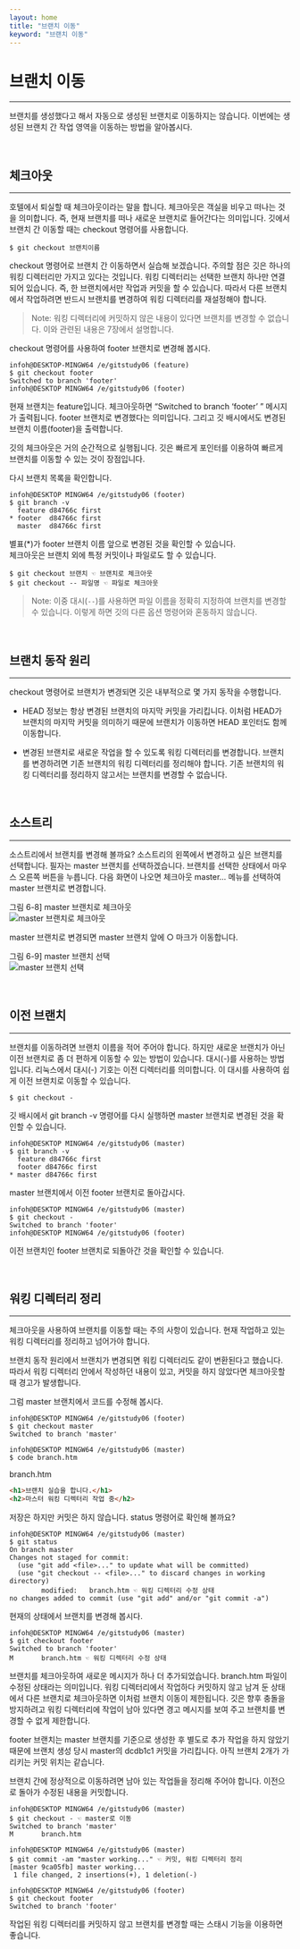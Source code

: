 ```yaml
---
layout: home
title: "브랜치 이동"
keyword: "브랜치 이동"
---
```


# 브랜치 이동
---
브랜치를 생성했다고 해서 자동으로 생성된 브랜치로 이동하지는 않습니다. 이번에는 생성된 브랜치 간 작업 영역을 이동하는 방법을 알아봅시다.  

<br>
<a name="1"></a>

## 체크아웃
---
호텔에서 퇴실할 때 체크아웃이라는 말을 합니다. 체크아웃은 객실을 비우고 떠나는 것을 의미합니다. 즉, 현재 브랜치를 떠나 새로운 브랜치로 들어간다는 의미입니다. 깃에서 브랜치 간 이동할 때는 checkout 명령어를 사용합니다.  

```
$ git checkout 브랜치이름
```

checkout 명령어로 브랜치 간 이동하면서 실습해 보겠습니다. 주의할 점은 깃은 하나의 워킹 디렉터리만 가지고 있다는 것입니다. 워킹 디렉터리는 선택한 브랜치 하나만 연결되어 있습니다. 즉, 한 브랜치에서만 작업과 커밋을 할 수 있습니다. 따라서 다른 브랜치에서 작업하려면 반드시 브랜치를 변경하여 워킹 디렉터리를 재설정해야 합니다.  

>Note: 워킹 디렉터리에 커밋하지 않은 내용이 있다면 브랜치를 변경할 수 없습니다. 이와 관련된 내용은 7장에서 설명합니다.  

checkout 명령어를 사용하여 footer 브랜치로 변경해 봅시다.  

```
infoh@DESKTOP-MINGW64 /e/gitstudy06 (feature)
$ git checkout footer
Switched to branch 'footer'
infoh@DESKTOP MINGW64 /e/gitstudy06 (footer)
```

현재 브랜치는 feature입니다. 체크아웃하면 “Switched to branch ‘footer’ ” 메시지가 출력됩니다. footer 브랜치로 변경했다는 의미입니다. 그리고 깃 배시에서도 변경된 브랜치 이름(footer)을 출력합니다.  

깃의 체크아웃은 거의 순간적으로 실행됩니다. 깃은 빠르게 포인터를 이용하여 빠르게 브랜치를 이동할 수 있는 것이 장점입니다.  

다시 브랜치 목록을 확인합니다.  

```
infoh@DESKTOP MINGW64 /e/gitstudy06 (footer)
$ git branch -v
  feature d84766c first
* footer  d84766c first
  master  d84766c first
```

별표(*)가 footer 브랜치 이름 앞으로 변경된 것을 확인할 수 있습니다.  
체크아웃은 브랜치 외에 특정 커밋이나 파일로도 할 수 있습니다.  

```
$ git checkout 브랜치 ☜ 브랜치로 체크아웃
$ git checkout -- 파일명 ☜ 파일로 체크아웃
```

>Note: 이중 대시(`--`)를 사용하면 파일 이름을 정확히 지정하여 브랜치를 변경할 수 있습니다. 이렇게 하면 깃의 다른 옵션 명령어와 혼동하지 않습니다.  

<br>
<a name="2"></a>

## 브랜치 동작 원리
---
checkout 명령어로 브랜치가 변경되면 깃은 내부적으로 몇 가지 동작을 수행합니다.  

* HEAD 정보는 항상 변경된 브랜치의 마지막 커밋을 가리킵니다. 이처럼 HEAD가 브랜치의 마지막 커밋을 의미하기 때문에 브랜치가 이동하면 HEAD 포인터도 함께 이동합니다.  

* 변경된 브랜치로 새로운 작업을 할 수 있도록 워킹 디렉터리를 변경합니다. 브랜치를 변경하려면 기존 브랜치의 워킹 디렉터리를 정리해야 합니다. 기존 브랜치의 워킹 디렉터리를 정리하지 않고서는 브랜치를 변경할 수 없습니다.

<br>
<a name="3"></a>

## 소스트리
---
소스트리에서 브랜치를 변경해 볼까요? 소스트리의 왼쪽에서 변경하고 싶은 브랜치를 선택합니다. 필자는 master 브랜치를 선택하겠습니다. 브랜치를 선택한 상태에서 마우스 오른쪽 버튼을 누릅니다. 다음 화면이 나오면 체크아웃 master... 메뉴를 선택하여 master 브랜치로 변경합니다.  

그림 6-8] master 브랜치로 체크아웃  
![master 브랜치로 체크아웃](./img/06-8.jpg)

master 브랜치로 변경되면 master 브랜치 앞에 ○ 마크가 이동합니다.  

그림 6-9] master 브랜치 선택  
![master 브랜치 선택](./img/06-9.jpg)

<br>
<a name="4"></a>

## 이전 브랜치
---
브랜치를 이동하려면 브랜치 이름을 적어 주어야 합니다. 하지만 새로운 브랜치가 아닌 이전 브랜치로 좀 더 편하게 이동할 수 있는 방법이 있습니다. 대시(-)를 사용하는 방법입니다. 리눅스에서 대시(-) 기호는 이전 디렉터리를 의미합니다. 이 대시를 사용하여 쉽게 이전 브랜치로 이동할 수 있습니다.

```
$ git checkout -
```

깃 배시에서 git branch -v 명령어를 다시 실행하면 master 브랜치로 변경된 것을 확인할 수 있습니다.  

```
infoh@DESKTOP MINGW64 /e/gitstudy06 (master)
$ git branch -v
  feature d84766c first
  footer d84766c first
* master d84766c first
```

master 브랜치에서 이전 footer 브랜치로 돌아갑시다.

```
infoh@DESKTOP MINGW64 /e/gitstudy06 (master)
$ git checkout -
Switched to branch 'footer'
infoh@DESKTOP MINGW64 /e/gitstudy06 (footer)

``` 

이전 브랜치인 footer 브랜치로 되돌아간 것을 확인할 수 있습니다.  

<br>
<a name="5"></a>

## 워킹 디렉터리 정리
---
체크아웃을 사용하여 브랜치를 이동할 때는 주의 사항이 있습니다. 현재 작업하고 있는 워킹 디렉터리를 정리하고 넘어가야 합니다.  

브랜치 동작 원리에서 브랜치가 변경되면 워킹 디렉터리도 같이 변환된다고 했습니다. 따라서 워킹 디렉터리 안에서 작성하던 내용이 있고, 커밋을 하지 않았다면 체크아웃할 때 경고가 발생합니다.  

그럼 master 브랜치에서 코드를 수정해 봅시다.  

```
infoh@DESKTOP MINGW64 /e/gitstudy06 (footer)
$ git checkout master
Switched to branch 'master'

infoh@DESKTOP MINGW64 /e/gitstudy06 (master)
$ code branch.htm
```

branch.htm
```html
<h1>브랜치 실습을 합니다.</h1>
<h2>마스터 워킹 디렉터리 작업 중</h2>
```
 
저장은 하지만 커밋은 하지 않습니다. 
status 명령어로 확인해 볼까요?

```
infoh@DESKTOP MINGW64 /e/gitstudy06 (master)
$ git status
On branch master
Changes not staged for commit:
  (use "git add <file>..." to update what will be committed)
  (use "git checkout -- <file>..." to discard changes in working directory)
        modified:   branch.htm ☜ 워킹 디렉터리 수정 상태
no changes added to commit (use "git add" and/or "git commit -a")
```

현재의 상태에서 브랜치를 변경해 봅시다.

```
infoh@DESKTOP MINGW64 /e/gitstudy06 (master)
$ git checkout footer
Switched to branch 'footer'
M       branch.htm ☜ 워킹 디렉터리 수정 상태
```

브랜치를 체크아웃하여 새로운 메시지가 하나 더 추가되었습니다. branch.htm 파일이 수정된 상태라는 의미입니다. 워킹 디렉터리에서 작업하다 커밋하지 않고 남겨 둔 상태에서 다른 브랜치로 체크아웃하면 이처럼 브랜치 이동이 제한됩니다. 깃은 향후 충돌을 방지하려고 워킹 디렉터리에 작업이 남아 있다면 경고 메시지를 보여 주고 브랜치를 변경할 수 없게 제한합니다.  

footer 브랜치는 master 브랜치를 기준으로 생성한 후 별도로 추가 작업을 하지 않았기 때문에 브랜치 생성 당시 master의 dcdb1c1 커밋을 가리킵니다. 아직 브랜치 2개가 가리키는 커밋 위치는 같습니다.  

브랜치 간에 정상적으로 이동하려면 남아 있는 작업들을 정리해 주어야 합니다. 이전으로 돌아가 수정된 내용을 커밋합니다.  

```
infoh@DESKTOP MINGW64 /e/gitstudy06 (master)
$ git checkout - ☜ master로 이동
Switched to branch 'master'
M       branch.htm

infoh@DESKTOP MINGW64 /e/gitstudy06 (master)
$ git commit -am "master working..." ☜ 커밋, 워킹 디렉터리 정리
[master 9ca05fb] master working...
 1 file changed, 2 insertions(+), 1 deletion(-)

infoh@DESKTOP MINGW64 /e/gitstudy06 (footer)
$ git checkout footer
Switched to branch 'footer'
```

작업된 워킹 디렉터리를 커밋하지 않고 브랜치를 변경할 때는 스태시 기능을 이용하면 좋습니다.   

<br><br>